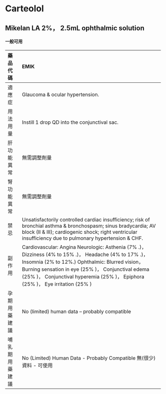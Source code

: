 # Carteolol

## Mikelan LA 2%， 2.5mL ophthalmic solution

#### 一般可用

| 藥品代碼       | EMIK                                                                                                                                                                                                                                                                                             |
|:---------------|:-------------------------------------------------------------------------------------------------------------------------------------------------------------------------------------------------------------------------------------------------------------------------------------------------|
| 適應症         | Glaucoma & ocular hypertension.                                                                                                                                                                                                                                                                  |
| 用法用量       | Instill 1 drop QD into the conjunctival sac.                                                                                                                                                                                                                                                     |
| 肝功能異常     | 無需調整劑量                                                                                                                                                                                                                                                                                     |
| 腎功能異常     | 無需調整劑量                                                                                                                                                                                                                                                                                     |
| 禁忌           | Unsatisfactorily controlled cardiac insufficiency; risk of bronchial asthma & bronchospasm; sinus bradycardia; AV block (II & III); cardiogenic shock; right ventricular insufficiency due to pulmonary hypertension & CHF.                                                                      |
| 副作用         | Cardiovascular: Angina Neurologic: Asthenia (7% .)， Dizziness (4% to 15% .)， Headache (4% to 17% .)， Insomnia (2% to 12%.) Ophthalmic: Blurred vision， Burning sensation in eye (25% )， Conjunctival edema (25% )， Conjunctival hyperemia (25% )， Epiphora (25% )， Eye irritation (25% ) |
| 孕期用藥建議   | No (limited) human data – probably compatible                                                                                                                                                                                                                                                    |
| 哺乳期用藥建議 | No (Limited) Human Data - Probably Compatible 無(很少)資料 - 可使用                                                                                                                                                                                                                              |

